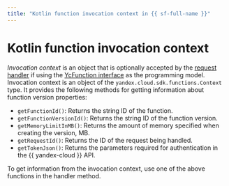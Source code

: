 ```yaml
---
title: "Kotlin function invocation context in {{ sf-full-name }}"
---
```


# Kotlin function invocation context

_Invocation context_ is an object that is optionally accepted by the [request handler](handler.md) if using the [YcFunction interface](model/yc-function.md) as the programming model. Invocation context is an object of the `yandex.cloud.sdk.functions.Context` type. It provides the following methods for getting information about function version properties:

* `getFunctionId()`: Returns the string ID of the function.
* `getFunctionVersionId()`: Returns the string ID of the function version.
* `getMemoryLimitInMB()`: Returns the amount of memory specified when creating the version, MB.
* `getRequestId()`: Returns the ID of the request being handled.
* `getTokenJson()`: Returns the parameters required for authentication in the {{ yandex-cloud }} API.

To get information from the invocation context, use one of the above functions in the handler method.
